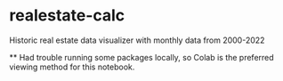 # realestate-calc
Historic real estate data visualizer with monthly data from 2000-2022

** Had trouble running some packages locally, so Colab is the preferred viewing method for this notebook. 
